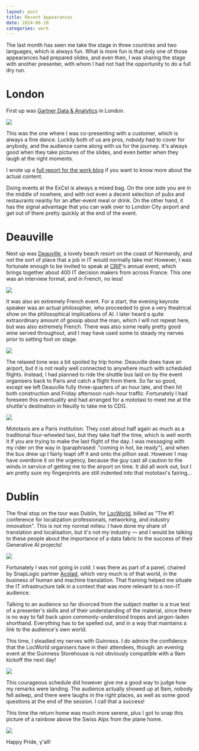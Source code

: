 ```yaml
---
layout: post
title: Recent Appearances
date: 2024-06-10
categories: work
---
```


The last month has seen me take the stage in three countries and two languages, which is always fun. What is more fun is that only one of those appearances had prepared slides, and even then, I was sharing the stage with another presenter, with whom I had not had the opportunity to do a full dry run.

# London

First up was [Gartner Data & Analytics](https://nav.gartner.com/#/en/navigator/BIE25I/home) in London. 

![](/images/london-on-stage.jpeg)

This was the one where I was co-presenting with a customer, which is always a fine dance. Luckily both of us are pros, nobody had to cover for anybody, and the audience came along with us for the journey. It's always good when they take pictures of the slides, and even better when they laugh at the right moments.

I wrote up a [full report for the work blog](https://www.snaplogic.com/blog/snaplogic-and-syngenta-at-gartner-da-london-2024) if you want to know more about the actual content.

Doing events at the ExCel is always a mixed bag. On the one side you are in the middle of nowhere, and with not even a decent selection of pubs and restaurants nearby for an after-event meal or drink. On the other hand, it has the signal advantage that you can walk over to London City airport and get out of there pretty quickly at the end of the event.

# Deauville

Next up was [Deauville](https://en.normandie-tourisme.fr/unmissable-sites/deauville/), a lovely beach resort on the coast of Normandy, and not the sort of place that a job in IT would normally take me! However, I was fortunate enough to be invited to speak at [CRiP](https://www.crip-asso.fr/detail_event/23503)'s annual event, which brings together about 400 IT decision makers from across France. This one was an interview format, and in French, no less! 

![](/images/crip-on-stage.jpeg)

It was also an extremely French event. For a start, the evening keynote speaker was an actual philosopher, who proceeded to give a very theatrical show on the philosophical implications of AI. I later heard a quite extraordinary amount of gossip about the man, which I will not repeat here, but was also extremely French. There was also some really pretty good wine served throughout, and I may have used some to steady my nerves prior to setting foot on stage.

![](/images/crip-on-beach.jpeg)

The relaxed tone was a bit spoiled by trip home. Deauville does have an airport, but it is not really well connected to anywhere much with scheduled flights. Instead, I had planned to ride the shuttle bus laid on by the event organisers back to Paris and catch a flight from there. So far so good, except we left Deauville fully three-quarters of an hour late, and then hit both construction and Friday afternoon rush-hour traffic. Fortunately I had foreseen this eventuality and had arranged for a mototaxi to meet me at the shuttle's destination in Neuilly to take me to CDG.

![](/images/taxi-moto-paris.jpg)

Mototaxis are a Paris institution. They cost about half again as much as a traditional four-wheeled taxi, but they take half the time, which is well worth it if you are trying to make the last flight of the day. I was messaging with my rider on the way in (paraphrased: "coming in hot, be ready"), and when the bus drew up I fairly leapt off it and onto the pillion seat. However I may have overdone it on the urgency, because the guy cast all caution to the winds in service of getting me to the airport on time. It did all work out, but I am pretty sure my fingerprints are still indented into that mototaxi's fairing…

# Dublin

The final stop on the tour was Dublin, for [LocWorld](https://locworld.com/events/locworld51-dublin-2024/), billed as "The #1 conference for localization professionals, networking, and industry innovation". This is not my normal milieu: I have done my share of translation and localisation, but it's not my industry — and I would be talking to these people about the importance of a data fabric to the success of their Generative AI projects!

![](/images/dublin-on-stage.jpeg)

Fortunately I was not going in cold. I was there as part of a panel, chaired by SnapLogic partner [Acolad](https://www.acolad.com), which very much is of that world, in the business of human and machine translation. That framing helped me situate the IT infrastructure talk in a context that was more relevant to a non-IT audience. 

Talking to an audience so far divorced from the subject matter is a true test of a presenter's skills and of their understanding of the material, since there is no way to fall back upon commonly-understood tropes and jargon-laden shorthand. Everything has to be spelled out, and in a way that maintains a link to the audience's own world. 

This time, I steadied my nerves with Guinness. I do admire the confidence that the LocWorld organisers have in their attendees, though: an evening event at the Guinness Storehouse is not obviously compatible with a 9am kickoff the next day!

![](/images/guinness.jpeg)

This courageous schedule did however give me a good way to judge how my remarks were landing. The audience actually showed up at 9am, nobody fell asleep, and there were laughs in the right places, as well as some good questions at the end of the session. I call that a success!

This time the return home was much more serene, plus I got to snap this picture of a rainbow above the Swiss Alps from the plane home.

![](/images/rainbow.jpeg)

Happy Pride, y'all!
